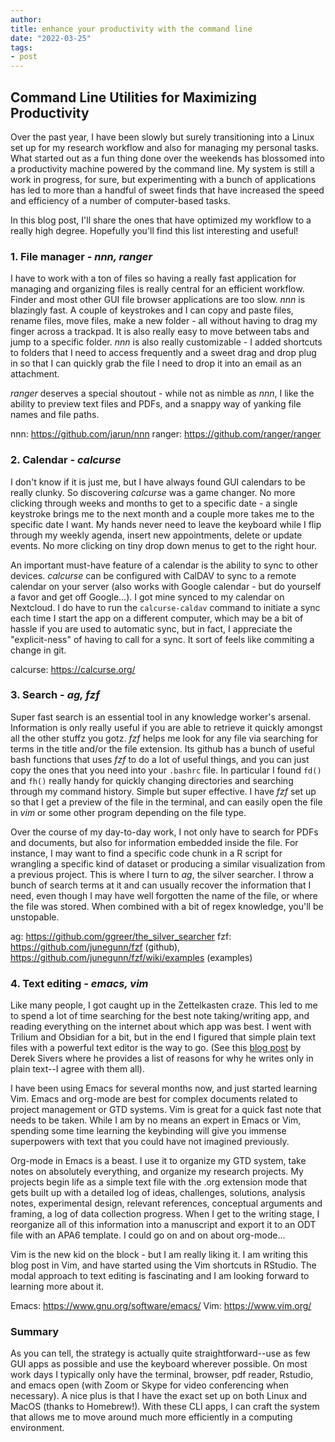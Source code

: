 ```yaml
---
author: 
title: enhance your productivity with the command line
date: "2022-03-25"
tags:
- post
---
```


## Command Line Utilities for Maximizing Productivity

Over the past year, I have been slowly but surely transitioning into a Linux set up for my research workflow and also for managing my personal tasks. What started out as a fun thing done over the weekends has blossomed into a productivity machine powered by the command line. My system is still a work in progress, for sure, but experimenting with a bunch of applications has led to more than a handful of sweet finds that have increased the speed and efficiency of a number of computer-based tasks. 

In this blog post, I'll share the ones that have optimized my workflow to a really high degree. Hopefully you'll find this list interesting and useful! 

### 1. File manager - *nnn, ranger* 

I have to work with a ton of files so having a really fast application for managing and organizing files is really central for an efficient workflow. Finder and most other GUI file browser applications are too slow. *nnn* is blazingly fast. A couple of keystrokes and I can copy and paste files, rename files, move files, make a new folder - all without having to drag my finger across a trackpad. It is also really easy to move between tabs and jump to a specific folder. *nnn* is also really customizable - I added shortcuts to folders that I need to access frequently and a sweet drag and drop plug in so that I can quickly grab the file I need to drop it into an email as an attachment. 

*ranger* deserves a special shoutout - while not as nimble as *nnn*, I like the ability to preview text files and PDFs, and a snappy way of yanking file names and file paths. 

nnn: https://github.com/jarun/nnn
ranger: https://github.com/ranger/ranger

### 2. Calendar - *calcurse*

I don't know if it is just me, but I have always found GUI calendars to be really clunky. So discovering *calcurse* was a game changer. No more clicking through weeks and months to get to a specific date - a single keystroke brings me to the next month and a couple more takes me to the specific date I want. My hands never need to leave the keyboard while I flip through my weekly agenda, insert new appointments, delete or update events. No more clicking on tiny drop down menus to get to the right hour.

An important must-have feature of a calendar is the ability to sync to other devices. *calcurse* can be configured with CalDAV to sync to a remote calendar on your server (also works with Google calendar - but do yourself a favor and get off Google...). I got mine synced to my calendar on Nextcloud. I do have to run the `calcurse-caldav` command to initiate a sync each time I start the app on a different computer, which may be a bit of hassle if you are used to automatic sync, but in fact, I appreciate the "explicit-ness" of having to call for a sync. It sort of feels like commiting a change in git.  

calcurse: https://calcurse.org/

### 3. Search - *ag, fzf*

Super fast search is an essential tool in any knowledge worker's arsenal. Information is only really useful if you are able to retrieve it quickly amongst all the other stuffz you gotz. *fzf* helps me look for any file via searching for terms in the title and/or the file extension. Its github has a bunch of useful bash functions that uses *fzf* to do a lot of useful things, and you can just copy the ones that you need into your `.bashrc` file. In particular I found `fd()` and `fh()` really handy for quickly changing directories and searching through my command history. Simple but super effective. I have *fzf* set up so that I get a preview of the file in the terminal, and can easily open the file in *vim* or some other program depending on the file type.  

Over the course of my day-to-day work, I not only have to search for PDFs and documents, but also for information embedded inside the file. For instance, I may want to find a specific code chunk in a R script for wrangling a specific kind of dataset or producing a similar visualization from a previous project. This is where I turn to *ag*, the silver searcher. I throw a bunch of search terms at it and can usually recover the information that I need, even though I may have well forgotten the name of the file, or where the file was stored. When combined with a bit of regex knowledge, you'll be unstopable. 

ag: https://github.com/ggreer/the_silver_searcher
fzf: https://github.com/junegunn/fzf (github), https://github.com/junegunn/fzf/wiki/examples (examples) 

### 4. Text editing - *emacs, vim* 

Like many people, I got caught up in the Zettelkasten craze. This led to me to spend a lot of time searching for the best note taking/writing app, and reading everything on the internet about which app was best. I went with Trilium and Obsidian for a bit, but in the end I figured that simple plain text files with a powerful text editor is the way to go. (See this [blog post](https://sive.rs/plaintext) by Derek Sivers where he provides a list of reasons for why he writes only in plain text--I agree with them all). 

I have been using Emacs for several months now, and just started learning Vim. Emacs and org-mode are best for complex documents related to project management or GTD systems. Vim is great for a quick fast note that needs to be taken. While I am by no means an expert in Emacs or Vim, spending some time learning the keybinding will give you immense superpowers with text that you could have not imagined previously. 

Org-mode in Emacs is a beast. I use it to organize my GTD system, take notes on absolutely everything, and organize my research projects. My projects begin life as a simple text file with the .org extension mode that gets built up with a detailed log of ideas, challenges, solutions, analysis notes, experimental design, relevant references, conceptual arguments and framing, a log of data collection progress. When I get to the writing stage, I reorganize all of this information into a manuscript and export it to an ODT file with an APA6 template. I could go on and on about org-mode... 

Vim is the new kid on the block - but I am really liking it. I am writing this blog post in Vim, and have started using the Vim shortcuts in RStudio. The modal approach to text editing is fascinating and I am looking forward to learning more about it. 

Emacs: https://www.gnu.org/software/emacs/
Vim: https://www.vim.org/

### Summary 

As you can tell, the strategy is actually quite straightforward--use as few GUI apps as possible and use the keyboard wherever possible. On most work days I typically only have the terminal, browser, pdf reader, Rstudio, and emacs open (with Zoom or Skype for video conferencing when necessary). A nice plus is that I have the exact set up on both Linux and MacOS (thanks to Homebrew!). With these CLI apps, I can craft the system that allows me to move around much more efficiently in a computing environment.  
